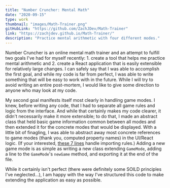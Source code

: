 ```yaml
---
title: "Number Cruncher: Mental Math"
date: "2020-09-15"
type: work
thumbnail: "images/Math-Trainer.png"
gitHubLink: "https://github.com/ZachJDev/Math-Trainer"
link: "https://zachjdev.github.io/Math-Trainer/"
description: "Practice mental arithmetic with four different modes."
---
```


Number Cruncher is an online mental math trainer and an attempt to fulfill two goals I've had for myself recently: 1. create a tool that helps me practice mental arithmetic and 2. create a React application that is easily extensible for relatively large changes. I can safely say that I was able to accomplish the first goal, and while my code is far from perfect, I was able to write something that will be easy to work with in the future. While I will try to avoid writing an entire post-mortem, I would like to give some direction to anyone who may look at my code.

 My second goal manifests itself most clearly in handling game modes. I knew, before writing any code, that I had to separate all game rules and logic from the interface. And while that certainly makes my code clearer, it didn't necessarily make it more extensible; to do that, I made an abstract class that held basic game information common between all modes and then extended it for the concrete modes that would be displayed. With a little bit of finagling, I was able to abstract away most concrete references to game modes (thank you, computed property names) in the UI/React logic. (If your interested, [these 7 lines](https://github.com/ZachJDev/Math-Trainer/blob/fa28a941e8d53a73b55cf95d59049472169a7156/src/Components/Options.js#L10) handle importing rules.) Adding a new game mode is as simple as writing a new class extending `GameMode`, adding a line to the `GameMode`'s `newGame` method, and exporting it at the end of the file.

While it certainly isn't perfect (there were definitely some SOILD principles I've neglected...), I am happy with the way I've structured this code to make extending the application as easy as possible.
